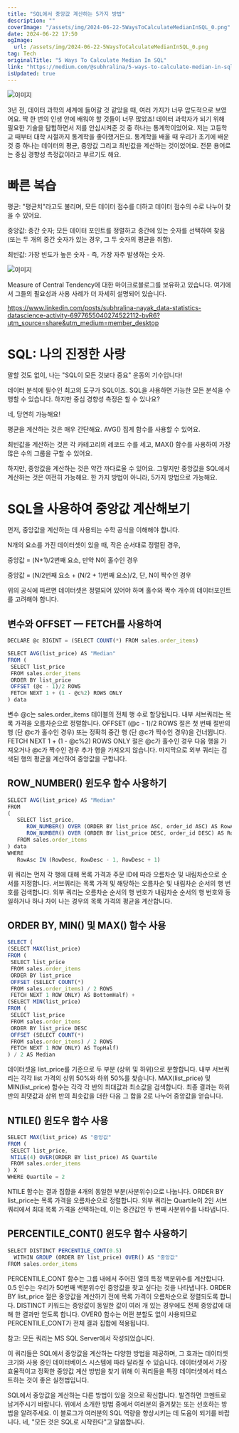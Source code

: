 ```yaml
---
title: "SQL에서 중앙값 계산하는 5가지 방법"
description: ""
coverImage: "/assets/img/2024-06-22-5WaysToCalculateMedianInSQL_0.png"
date: 2024-06-22 17:50
ogImage: 
  url: /assets/img/2024-06-22-5WaysToCalculateMedianInSQL_0.png
tag: Tech
originalTitle: "5 Ways To Calculate Median In SQL"
link: "https://medium.com/@subhralina/5-ways-to-calculate-median-in-sql-cffba38aa945"
isUpdated: true
---
```






![이미지](/assets/img/2024-06-22-5WaysToCalculateMedianInSQL_0.png)

3년 전, 데이터 과학의 세계에 들어갈 것 같았을 때, 여러 가지가 너무 압도적으로 보였어요. 딱 한 번의 인생 안에 배워야 할 것들이 너무 많았죠! 데이터 과학자가 되기 위해 필요한 기술을 탐험하면서 저를 안심시켜준 것 중 하나는 통계학이었어요. 저는 고등학교 때부터 대학 시절까지 통계학을 좋아했거든요. 통계학을 배울 때 우리가 초기에 배운 것 중 하나는 데이터의 평균, 중앙값 그리고 최빈값을 계산하는 것이었어요. 전문 용어로는 중심 경향성 측정값이라고 부르기도 해요.

# 빠른 복습

평균: "평균치"라고도 불리며, 모든 데이터 점수를 더하고 데이터 점수의 수로 나누어 찾을 수 있어요.

<div class="content-ad"></div>

중앙값: 중간 숫자; 모든 데이터 포인트를 정렬하고 중간에 있는 숫자를 선택하여 찾음 (또는 두 개의 중간 숫자가 있는 경우, 그 두 숫자의 평균을 취함).

최빈값: 가장 빈도가 높은 숫자 - 즉, 가장 자주 발생하는 숫자.

![이미지](/assets/img/2024-06-22-5WaysToCalculateMedianInSQL_1.png)

Measure of Central Tendency에 대한 마이크로블로그를 보유하고 있습니다. 여기에서 그들의 필요성과 사용 사례가 더 자세히 설명되어 있습니다.

<div class="content-ad"></div>

https://www.linkedin.com/posts/subhralina-nayak_data-statistics-datascience-activity-6977655040274522112-bvR6?utm_source=share&utm_medium=member_desktop

# SQL: 나의 진정한 사랑

말할 것도 없이, 나는 "SQL이 모든 것보다 중요" 운동의 기수입니다!

데이터 분석에 필수인 최고의 도구가 SQL이죠. SQL을 사용하면 가능한 모든 분석을 수행할 수 있습니다. 하지만 중심 경향성 측정은 할 수 있나요?

<div class="content-ad"></div>

네, 당연히 가능해요!

평균을 계산하는 것은 매우 간단해요. AVG() 집계 함수를 사용할 수 있어요.

최빈값을 계산하는 것은 각 카테고리의 레코드 수를 세고, MAX() 함수를 사용하여 가장 많은 수의 그룹을 구할 수 있어요.

하지만, 중앙값을 계산하는 것은 약간 까다로울 수 있어요. 그렇지만 중앙값을 SQL에서 계산하는 것은 여전히 가능해요. 한 가지 방법이 아니라, 5가지 방법으로 가능해요.

<div class="content-ad"></div>

# SQL을 사용하여 중앙값 계산해보기

먼저, 중앙값을 계산하는 데 사용되는 수학 공식을 이해해야 합니다.

N개의 요소를 가진 데이터셋이 있을 때, 작은 순서대로 정렬된 경우,

중앙값 = (N+1)/2번째 요소, 만약 N이 홀수인 경우

<div class="content-ad"></div>

중앙값 = (N/2번째 요소 + (N/2 + 1)번째 요소)/2, 단, N이 짝수인 경우

위의 공식에 따르면 데이터셋은 정렬되어 있어야 하며 홀수와 짝수 개수의 데이터포인트를 고려해야 합니다.

## 변수와 OFFSET — FETCH를 사용하여

```js
DECLARE @c BIGINT = (SELECT COUNT(*) FROM sales.order_items)

SELECT AVG(list_price) AS "Median"
FROM (
 SELECT list_price
 FROM sales.order_items
 ORDER BY list_price
 OFFSET (@c - 1)/2 ROWS
 FETCH NEXT 1 + (1 - @c%2) ROWS ONLY
) data
```

<div class="content-ad"></div>

변수 @c는 sales.order_items 테이블의 전체 행 수로 할당됩니다. 내부 서브쿼리는 목록 가격을 오름차순으로 정렬합니다. OFFSET (@c - 1)/2 ROWS 절은 첫 번째 절반의 행 (단 @c가 홀수인 경우) 또는 정확히 중간 행 (단 @c가 짝수인 경우)을 건너뜁니다. FETCH NEXT 1 + (1 - @c%2) ROWS ONLY 절은 @c가 홀수인 경우 다음 행을 가져오거나 @c가 짝수인 경우 추가 행을 가져오지 않습니다. 마지막으로 외부 쿼리는 검색된 행의 평균을 계산하여 중앙값을 구합니다.

## ROW_NUMBER() 윈도우 함수 사용하기

```js
SELECT AVG(list_price) AS "Median"
FROM
(
   SELECT list_price,
      ROW_NUMBER() OVER (ORDER BY list_price ASC, order_id ASC) AS RowAsc,
      ROW_NUMBER() OVER (ORDER BY list_price DESC, order_id DESC) AS RowDesc
   FROM sales.order_items
) data
WHERE
   RowAsc IN (RowDesc, RowDesc - 1, RowDesc + 1)
```

위 쿼리는 먼저 각 행에 대해 목록 가격과 주문 ID에 따라 오름차순 및 내림차순으로 순서를 지정합니다. 서브쿼리는 목록 가격 및 해당하는 오름차순 및 내림차순 순서의 행 번호를 검색합니다. 외부 쿼리는 오름차순 순서의 행 번호가 내림차순 순서의 행 번호와 동일하거나 하나 차이 나는 경우의 목록 가격의 평균을 계산합니다.

<div class="content-ad"></div>

## ORDER BY, MIN() 및 MAX() 함수 사용

```js
SELECT (
(SELECT MAX(list_price)
FROM (
 SELECT list_price
 FROM sales.order_items
 ORDER BY list_price
 OFFSET (SELECT COUNT(*)
 FROM sales.order_items) / 2 ROWS
 FETCH NEXT 1 ROW ONLY) AS BottomHalf) +
(SELECT MIN(list_price)
FROM (
 SELECT list_price
 FROM sales.order_items
 ORDER BY list_price DESC
 OFFSET (SELECT COUNT(*)
 FROM sales.order_items) / 2 ROWS
 FETCH NEXT 1 ROW ONLY) AS TopHalf)
) / 2 AS Median
```

데이터셋을 list_price를 기준으로 두 부분 (상위 및 하위)으로 분할합니다. 내부 서브쿼리는 각각 list 가격의 상위 50%와 하위 50%를 찾습니다. MAX(list_price) 및 MIN(list_price) 함수는 각각 각 반의 최대값과 최소값을 검색합니다. 최종 결과는 하위 반의 최댓값과 상위 반의 최솟값을 더한 다음 그 합을 2로 나누어 중앙값을 얻습니다.

## NTILE() 윈도우 함수 사용

<div class="content-ad"></div>

```js
SELECT MAX(list_price) AS "중앙값"
FROM (
 SELECT list_price,
 NTILE(4) OVER(ORDER BY list_price) AS Quartile 
 FROM sales.order_items
) X
WHERE Quartile = 2
```

NTILE 함수는 결과 집합을 4개의 동일한 부분(사분위수)으로 나눕니다. ORDER BY list_price는 목록 가격을 오름차순으로 정렬합니다. 외부 쿼리는 Quartile이 2인 서브쿼리에서 최대 목록 가격을 선택하는데, 이는 중간값인 두 번째 사분위수를 나타냅니다.

## PERCENTILE_CONT() 윈도우 함수 사용하기

```js
SELECT DISTINCT PERCENTILE_CONT(0.5) 
  WITHIN GROUP (ORDER BY list_price) OVER() AS "중앙값"
FROM sales.order_items
```

<div class="content-ad"></div>

PERCENTILE_CONT 함수는 그룹 내에서 주어진 열의 특정 백분위수를 계산합니다. 0.5 인수는 우리가 50번째 백분위수인 중앙값을 찾고 싶다는 것을 나타냅니다. ORDER BY list_price 절은 중앙값을 계산하기 전에 목록 가격이 오름차순으로 정렬되도록 합니다. DISTINCT 키워드는 중앙값이 동일한 값이 여러 개 있는 경우에도 전체 중앙값에 대해 한 결과만 얻도록 합니다. OVER() 함수는 어떤 분할도 없이 사용되므로 PERCENTILE_CONT가 전체 결과 집합에 적용됩니다.

참고: 모든 쿼리는 MS SQL Server에서 작성되었습니다.

이 쿼리들은 SQL에서 중앙값을 계산하는 다양한 방법을 제공하며, 그 효과는 데이터셋 크기와 사용 중인 데이터베이스 시스템에 따라 달라질 수 있습니다. 데이터셋에서 가장 효율적이고 정확한 중앙값 계산 방법을 찾기 위해 이 쿼리들을 특정 데이터셋에서 테스트하는 것이 좋은 실천법입니다.

SQL에서 중앙값을 계산하는 다른 방법이 있을 것으로 확신합니다. 발견하면 코멘트로 남겨주시기 바랍니다. 위에서 소개한 방법 중에서 여러분의 즐겨찾는 또는 선호하는 방법을 알려주세요. 이 블로그가 여러분의 SQL 역량을 향상시키는 데 도움이 되기를 바랍니다. 네, "모든 것은 SQL로 시작한다"고 말씀합니다.